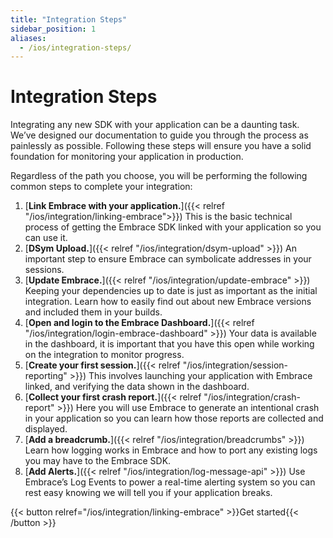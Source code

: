 ```yaml
---
title: "Integration Steps"
sidebar_position: 1
aliases:
  - /ios/integration-steps/
---
```


# Integration Steps

Integrating any new SDK with your application can be a daunting task. We’ve
designed our documentation to guide you through the process as painlessly as
possible. Following these steps will ensure you have a solid foundation for
monitoring your application in production.

Regardless of the path you choose, you will be performing the following common
steps to complete your integration:


1. [**Link Embrace with your application.**]({{< relref "/ios/integration/linking-embrace">}}) This is the basic technical process of getting the Embrace SDK linked with your application so you can use it.
1. [**DSym Upload.**]({{< relref "/ios/integration/dsym-upload" >}}) An important step to ensure Embrace can symbolicate addresses in your sessions.
1. [**Update Embrace.**]({{< relref "/ios/integration/update-embrace" >}}) Keeping your dependencies up to date is just as important as the initial integration. Learn how to easily find out about new Embrace versions and included them in your builds.
1. [**Open and login to the Embrace Dashboard.**]({{< relref "/ios/integration/login-embrace-dashboard" >}}) Your data is available in the dashboard, it is important that you have this open while working on the integration to monitor progress.
1. [**Create your first session.**]({{< relref "/ios/integration/session-reporting" >}}) This involves launching your application with Embrace linked, and verifying the data shown in the dashboard.
1. [**Collect your first crash report.**]({{< relref "/ios/integration/crash-report" >}}) Here you will use Embrace to generate an intentional crash in your application so you can learn how those reports are collected and displayed.
1. [**Add a breadcrumb.**]({{< relref "/ios/integration/breadcrumbs" >}}) Learn how logging works in Embrace and how to port any existing logs you may have to the Embrace SDK.
1. [**Add Alerts.**]({{< relref "/ios/integration/log-message-api" >}}) Use Embrace’s Log Events to power a real-time alerting system so you can rest easy knowing we will tell you if your application breaks.


{{< button relref="/ios/integration/linking-embrace" >}}Get started{{< /button >}}
